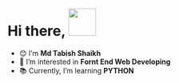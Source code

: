 <h1>Hi there, <img src="https://media.giphy.com/media/zJ3V6Ot51H8Y0/giphy.gif" width="55px"></h1>

- 😊 I’m <strong>Md Tabish Shaikh</strong>
- 👀 I’m interested in <strong>Fornt End Web Developing</strong>
- 📚 Currently, I’m learning <strong>PYTHON</strong>



<!---
<p>
<a target="_blank"><img src="https://visitor-badge.glitch.me/badge?page_id=shaikh-7abish.shaikh-7abish" alt="Vistor Badge"></a>
</p>
---->
  


<!---
shaikh7abish/shaikh7abish is a ✨ special ✨ repository because its `README.md` (this file) appears on your GitHub profile.
You can click the Preview link to take a look at your changes.
--->
